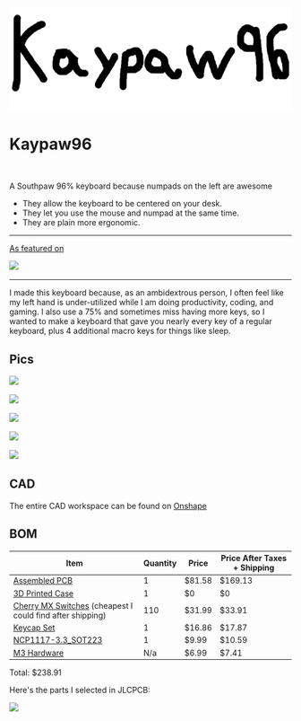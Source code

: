 ![](logo.png)
# Kaypaw96

<br>

A Southpaw 96% keyboard because numpads on the left are awesome
* They allow the keyboard to be centered on your desk.
* They let you use the mouse and numpad at the same time.
* They are plain more ergonomic.

---

[As featured on](https://highway.hackclub.com/projects/kaympe20/kaypaw96)

[<img src="https://raw.githubusercontent.com/hackclub/highway/refs/heads/main/app/assets/images/logo.png" width=200>](https://highway.hackclub.com/projects/kaympe20/kaypaw96)

---

I made this keyboard because, as an ambidextrous person, I often feel like my left hand is under-utilized while I am doing productivity, coding, and gaming. I also use a 75% and sometimes miss having more keys, so I wanted to make a keyboard that gave you nearly every key of a regular keyboard, plus 4 additional macro keys for things like sleep.

## Pics

![](https://hc-cdn.hel1.your-objectstorage.com/s/v3/0a948a6eb15daa1f361da880bb4d506abb30cafa_image.png)

![](https://hc-cdn.hel1.your-objectstorage.com/s/v3/a0fb908c447d40166752003b449e64decb7ff510_image.png)

![](https://hc-cdn.hel1.your-objectstorage.com/s/v3/d5edd87bac1dafcfa62d9dc9996c3a33b468e567_image.png)

![](https://hc-cdn.hel1.your-objectstorage.com/s/v3/38f1d479f69e707fd910a86d171c47f267b073b1_image.png)

![](https://hc-cdn.hel1.your-objectstorage.com/s/v3/a4dc07d1a4da059060bc7cb30b74f9bc2916c52b_image.png)

## CAD

The entire CAD workspace can be found on [Onshape](https://cad.onshape.com/documents/bc15378757c65db7b8fb3e3b/w/9f716e622823b7e5e5c4b7e3/e/b78d5af8ee98cae8cd027468?renderMode=0&uiState=688afe042b679217b95b0b97)

## BOM

| Item | Quantity | Price | Price After Taxes + Shipping |
|------|----------|-------|------------------------------|
[Assembled PCB](https://github.com/Kaympe20/Kaypaw96/tree/main/production) | 1 | $81.58 | $169.13
[3D Printed Case](https://github.com/Kaympe20/Kaypaw96/blob/main/cad/Case.step) | 1 | $0 | $0
[Cherry MX Switches](https://www.amazon.com/Glorious-Gaming-Hotswappable-Mechanical-Keyboards/dp/B0DCPCS6CP) (cheapest I could find after shipping) | 110 | $31.99 | $33.91
[Keycap Set](https://www.amazon.com/Keycaps-Doubleshot-Percent-Mechanical-Keyboard/dp/B0D1QVD55F) | 1 | $16.86 | $17.87
[NCP1117-3.3_SOT223](https://www.amazon.com/PMMCON-AMS1117-LM1117-Voltage-Regulator/dp/B0BNY8KM87) | 1 | $9.99 | $10.59
[M3 Hardware](https://www.amazon.com/420pcs-Premium-Printing-Assortment-Washers/dp/B0CSX4NX7R) | N/a | $6.99 | $7.41

Total: $238.91

Here's the parts I selected in JLCPCB:

![](https://hc-cdn.hel1.your-objectstorage.com/s/v3/bca3107a67c21a02b5c67defa9114da6dd9e4902_image.png)